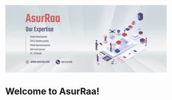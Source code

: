 <p align="center">
    <div align="center">
  <img src="https://raw.githubusercontent.com/asurraa/.github/main/assets/cover.jpg">
</div>
<h1>Welcome to AsurRaa!</h1>
<!-- <p align="center">
  <samp>
    <a href="https://asurraa.com">Our website</a> .
    <a href="https://asurraa.com/services">Our servies</a> .
    <a href="https://github.com/asurraa-lab">Our OSS & R&D</a> .
    <a href="https://asurraa.com/blogs">Our blogs</a> .
    <a href="https://facebook.com/asurraa">Our Facebook</a> .
    <a href="https://www.linkedin.com/company/asurraa">Our Linkedin</a> .
  </samp>
</p>
<p> -->

</p>
</p>
